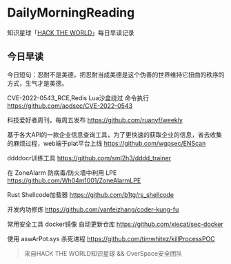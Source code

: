 # DailyMorningReading

知识星球「[HACK THE WORLD](https://public.zsxq.com/groups/225824414251.html)」每日早读记录

## 今日早读

今日短句：忍耐不是美德，把忍耐当成美德是这个伪善的世界维持它扭曲的秩序的方式，生气才是美德。

CVE-2022-0543_RCE,Redis Lua沙盒绕过 命令执行
https://github.com/aodsec/CVE-2022-0543

科技爱好者周刊，每周五发布
https://github.com/ruanyf/weekly

基于各大API的一款企业信息查询工具，为了更快速的获取企业的信息，省去收集的麻烦过程，web端于plat平台上线
https://github.com/wgpsec/ENScan

ddddocr训练工具
https://github.com/sml2h3/dddd_trainer

在 ZoneAlarm 防病毒/防火墙中利用 LPE
https://github.com/Wh04m1001/ZoneAlarmLPE

Rust Shellcode加载器
https://github.com/b1tg/rs_shellcode

开发内功修炼
https://github.com/yanfeizhang/coder-kung-fu

常用安全工具 docker镜像 自动更新仓库
https://github.com/xiecat/sec-docker

使用 aswArPot.sys 杀死进程
https://github.com/timwhitez/killProcessPOC

> 来自HACK THE WORLD知识星球 && OverSpace安全团队
